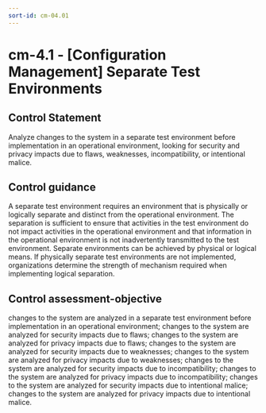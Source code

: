 ```yaml
---
sort-id: cm-04.01
---
```


# cm-4.1 - \[Configuration Management\] Separate Test Environments

## Control Statement

Analyze changes to the system in a separate test environment before implementation in an operational environment, looking for security and privacy impacts due to flaws, weaknesses, incompatibility, or intentional malice.

## Control guidance

A separate test environment requires an environment that is physically or logically separate and distinct from the operational environment. The separation is sufficient to ensure that activities in the test environment do not impact activities in the operational environment and that information in the operational environment is not inadvertently transmitted to the test environment. Separate environments can be achieved by physical or logical means. If physically separate test environments are not implemented, organizations determine the strength of mechanism required when implementing logical separation.

## Control assessment-objective

changes to the system are analyzed in a separate test environment before implementation in an operational environment;
changes to the system are analyzed for security impacts due to flaws;
changes to the system are analyzed for privacy impacts due to flaws;
changes to the system are analyzed for security impacts due to weaknesses;
changes to the system are analyzed for privacy impacts due to weaknesses;
changes to the system are analyzed for security impacts due to incompatibility;
changes to the system are analyzed for privacy impacts due to incompatibility;
changes to the system are analyzed for security impacts due to intentional malice;
changes to the system are analyzed for privacy impacts due to intentional malice.
